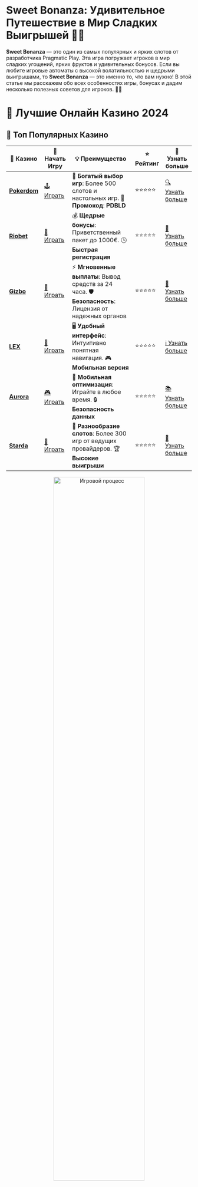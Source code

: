 # **Sweet Bonanza**: Удивительное Путешествие в Мир Сладких Выигрышей 🍭💎

**Sweet Bonanza** — это один из самых популярных и ярких слотов от разработчика Pragmatic Play. Эта игра погружает игроков в мир сладких угощений, ярких фруктов и удивительных бонусов. Если вы любите игровые автоматы с высокой волатильностью и щедрыми выигрышами, то **Sweet Bonanza** — это именно то, что вам нужно! В этой статье мы расскажем обо всех особенностях игры, бонусах и дадим несколько полезных советов для игроков. 🍉🍬

# 🎰 Лучшие Онлайн Казино 2024

## 🌟 Топ Популярных Казино

| 🎲 **Казино** | 🔗 **Начать Игру** | 💡 **Преимущество** | ⭐ **Рейтинг** | 🔗 **Узнать больше** |
|--------------|---------------------|---------------------|----------------|----------------------|
| [**Pokerdom**](https://brandplay.link/4k77v2yx) | [🕹️ Играть](https://brandplay.link/4k77v2yx) | 🎉 **Богатый выбор игр**: Более 500 слотов и настольных игр. 🎁 **Промокод**: **PDBLD** | ⭐⭐⭐⭐⭐ | [🔍 Узнать больше](https://brandplay.link/4k77v2yx) |
| [**Riobet**](https://brandplay.link/7xBLTPyj) | [🎰 Играть](https://brandplay.link/7xBLTPyj) | 💰 **Щедрые бонусы**: Приветственный пакет до 1000€. 🕒 **Быстрая регистрация** | ⭐⭐⭐⭐⭐ | [📖 Узнать больше](https://brandplay.link/7xBLTPyj) |
| [**Gizbo**](https://brandplay.link/bprXw4YV) | [🎲 Играть](https://brandplay.link/bprXw4YV) | ⚡ **Мгновенные выплаты**: Вывод средств за 24 часа. 🛡️ **Безопасность**: Лицензия от надежных органов | ⭐⭐⭐⭐⭐ | [📝 Узнать больше](https://brandplay.link/bprXw4YV) |
| [**LEX**](https://brandplay.link/zW4hdDFV) | [🤑 Играть](https://brandplay.link/zW4hdDFV) | 🖥️ **Удобный интерфейс**: Интуитивно понятная навигация. 🎮 **Мобильная версия** | ⭐⭐⭐⭐⭐ | [ℹ️ Узнать больше](https://brandplay.link/zW4hdDFV) |
| [**Aurora**](https://10trafic-stat2.com/click/668546556bcc6313411604bd/6766/13032/subaccount) | [🎮 Играть](https://10trafic-stat2.com/click/668546556bcc6313411604bd/6766/13032/subaccount) | 📱 **Мобильная оптимизация**: Играйте в любое время. 🔒 **Безопасность данных** | ⭐⭐⭐⭐⭐ | [📚 Узнать больше](https://10trafic-stat2.com/click/668546556bcc6313411604bd/6766/13032/subaccount) |
| [**Starda**](https://brandplay.link/fB7xwRFL) | [🎯 Играть](https://brandplay.link/fB7xwRFL) | 🎰 **Разнообразие слотов**: Более 300 игр от ведущих провайдеров. 🏆 **Высокие выигрыши** | ⭐⭐⭐⭐⭐ | [🔎 Узнать больше](https://brandplay.link/fB7xwRFL) |

<div align="center">
    <img src="https://i.pinimg.com/originals/87/9e/b9/879eb9354dd0699582408b68f2e253b2.gif" alt="Игровой процесс" width="70%">
</div>

## 💎 Лучшие Бонусы и Акции

| 🎲 **Казино** | 🔗 **Начать Игру** | 💡 **Преимущество** | ⭐ **Рейтинг** | 🔗 **Узнать больше** |
|--------------|---------------------|---------------------|----------------|----------------------|
| [**Kometa**](https://brandplay.link/8ZymQJV8) | [🎰 Играть](https://brandplay.link/8ZymQJV8) | 🎁 **Эксклюзивные бонусы**: Регулярные акции и промо. 🔄 **Программы лояльности** | ⭐⭐⭐⭐☆ | [🔍 Узнать больше](https://brandplay.link/8ZymQJV8) |
| [**R7**](https://brandplay.link/bMd3Yjsw) | [🕹️ Играть](https://brandplay.link/bMd3Yjsw) | 🕒 **Круглосуточная поддержка**: Всегда на связи. 💸 **Высокие лимиты** | ⭐⭐⭐⭐☆ | [📖 Узнать больше](https://brandplay.link/bMd3Yjsw) |
| [**7K**](https://brandplay.link/BvQyFShp) | [🎲 Играть](https://brandplay.link/BvQyFShp) | 🌟 **Эксклюзивные бонусы**: Только для VIP игроков. 🎉 **Сезонные акции** | ⭐⭐⭐⭐☆ | [📝 Узнать больше](https://brandplay.link/BvQyFShp) |
| [**Kent**](https://brandplay.link/Fv2WP3js) | [🤑 Играть](https://brandplay.link/Fv2WP3js) | 📈 **Высокий RTP**: Более 98%. 💼 **Профессиональная поддержка** | ⭐⭐⭐⭐☆ | [ℹ️ Узнать больше](https://brandplay.link/Fv2WP3js) |
| [**1Xslots**](https://brandplay.link/hSB1khtr) | [🎮 Играть](https://brandplay.link/hSB1khtr) | 🎉 **Множество акций**: Еженедельные бонусы и турниры. 🛡️ **Безопасность** | ⭐⭐⭐⭐☆ | [📚 Узнать больше](https://brandplay.link/hSB1khtr) |
| [**Gama**](https://brandplay.link/j6NMKsDz) | [🎯 Играть](https://brandplay.link/j6NMKsDz) | 🔍 **Интуитивный интерфейс**: Легкость использования. 🏅 **Престижные турниры** | ⭐⭐⭐⭐☆ | [🔎 Узнать больше](https://brandplay.link/j6NMKsDz) |

<div align="center">
    <img src="https://i.pinimg.com/originals/87/9e/b9/879eb9354dd0699582408b68f2e253b2.gif" alt="Игровой процесс" width="70%">
</div>

## 🚀 Быстрые Выигрыши и Поддержка

| 🎲 **Казино** | 🔗 **Начать Игру** | 💡 **Преимущество** | ⭐ **Рейтинг** | 🔗 **Узнать больше** |
|--------------|---------------------|---------------------|----------------|----------------------|
| [**Onion**](https://brandplay.link/zBGRVpQ9) | [🎰 Играть](https://brandplay.link/zBGRVpQ9) | 🤑 **Низкие ставки**: Идеально для начинающих. 🔄 **Быстрые выводы** | ⭐⭐⭐⭐☆ | [🔍 Узнать больше](https://brandplay.link/zBGRVpQ9) |
| [**Чемпион**](https://temon-gter.cfd/go/lRq?p80412p304504pcc44t17455) | [🕹️ Играть](https://temon-gter.cfd/go/lRq?p80412p304504pcc44t17455) | 🏅 **Лояльная программа**: Награды за активность. 🎁 **Ежемесячные бонусы** | ⭐⭐⭐⭐☆ | [📖 Узнать больше](https://temon-gter.cfd/go/lRq?p80412p304504pcc44t17455) |
| [**Vavada**](https://vavadapartner.pro/?promo=ea5c9275-6854-4505-94fc-95ab18221945-linkb2) | [🎲 Играть](https://vavadapartner.pro/?promo=ea5c9275-6854-4505-94fc-95ab18221945-linkb2) | 🚀 **Быстрая регистрация**: Начните играть мгновенно. 🔐 **Безопасные транзакции** | ⭐⭐⭐⭐☆ | [📝 Узнать больше](https://vavadapartner.pro/?promo=ea5c9275-6854-4505-94fc-95ab18221945-linkb2) |
| [**Friends**](https://gofriends.kim/linkb2) | [🤑 Играть](https://gofriends.kim/linkb2) | 🤝 **Социальные игры**: Играйте с друзьями. 🌐 **Мультиплатформенность** | ⭐⭐⭐⭐☆ | [ℹ️ Узнать больше](https://gofriends.kim/linkb2) |
| [**1WIN**](https://brandplay.link/smXVpBbG) | [🎮 Играть](https://brandplay.link/smXVpBbG) | 🏆 **Спортивные ставки**: Широкий выбор видов спорта. 💵 **Высокие коэффициенты** | ⭐⭐⭐⭐☆ | [📚 Узнать больше](https://brandplay.link/smXVpBbG) |
| [**Drip**](https://drp-ircp01.com/c07e6a3db) | [🎯 Играть](https://drp-ircp01.com/c07e6a3db) | 🌐 **Инновационные игры**: Новейшие игровые технологии. 🛡️ **Высокая безопасность** | ⭐⭐⭐⭐☆ | [🔎 Узнать больше](https://drp-ircp01.com/c07e6a3db) |
| [**JoyCasino**](https://rpc30.call2me.pro/?/ru/registration?apkpop=0&partner=p24970p3291217pc98f) | [🎰 Играть](https://rpc30.call2me.pro/?/ru/registration?apkpop=0&partner=p24970p3291217pc98f) | 🎁 **Приятные бонусы**: Ежедневные акции и подарки. 🕹️ **Разнообразие игр** | ⭐⭐⭐⭐☆ | [🔍 Узнать больше](https://rpc30.call2me.pro/?/ru/registration?apkpop=0&partner=p24970p3291217pc98f) |

<div align="center">
    <img src="https://i.pinimg.com/originals/87/9e/b9/879eb9354dd0699582408b68f2e253b2.gif" alt="Игровой процесс" width="70%">
</div>
---

✨ **Выбирайте лучшее казино для себя и наслаждайтесь игрой! Удачи!** ✨
![Sweet Bonanza](https://i.pinimg.com/originals/a9/29/6e/a9296ea1cf6a7c20a985e593451f0323.png)

### Что Такое **Sweet Bonanza**? 🎰🍇

**Sweet Bonanza** — это слот с 6 барабанами и 5 рядами, в котором нет традиционных линий выплат. Вместо этого используется система "Cluster Pays", где выигрыш формируется от групп одинаковых символов, появившихся в любом месте на экране. Этот слот отличается яркой графикой и привлекательным звуковым сопровождением, которое создает атмосферу настоящего праздника. 🎉🍭

Основная тема игры — сладости, фрукты и карамель. В игре можно встретить символы с изображением леденцов, фруктов и шоколадок, которые добавляют визуальный и тематический акцент. 🧁🍫

### Как Играть в **Sweet Bonanza**? 🤔🎮

Играть в **Sweet Bonanza** очень просто, а интерфейс игры интуитивно понятен. Все, что вам нужно сделать — это выбрать размер ставки и крутить барабаны! Чтобы выиграть, необходимо собрать группировки из 8 или более одинаковых символов. Выигрышные комбинации могут появляться в любом месте на экране, что значительно увеличивает шансы на успех.

#### Особенности игры:
- **Без линий выплат**: Вместо линий выигрыша используется система "Cluster Pays", что означает больше шансов на создание выигрышных комбинаций.
- **Функция Tumble**: После каждого выигрыша все символы, которые образовали выигрыш, исчезают, и на их место падают новые. Это может привести к новым выигрышам.
- **Слот с высокой волатильностью**: Это значит, что выигрыши в игре могут быть большими, но появляются реже, что делает игру более захватывающей.

### Бонусные Функции **Sweet Bonanza** 🍬🎉

1. **Бонусные Бесплатные Вращения** 🎰
   Чтобы активировать бонусный раунд с бесплатными вращениями, вам нужно собрать 4 или более символа с леденцом "Scatter". Это даст вам 10 бесплатных спинов, во время которых на барабанах могут появляться множители, значительно увеличивающие ваш выигрыш.

2. **Множители** 💥
   Во время бесплатных вращений могут выпадать множители на барабанах, которые увеличат ваши выигрыши. Множители могут быть как 2x, так и 100x, что добавляет еще больше азарта в игру!

3. **Функция "Buy Feature"** 🛒
   В **Sweet Bonanza** есть функция "Buy Feature", которая позволяет вам купить бонусные спины за определенную сумму. Это отличная возможность для игроков, которые не хотят ждать выпадения бонуса и хотят ускорить процесс получения выигрышей.

4. **Высокий Потенциал Выигрыша** 💰
   Слот **Sweet Bonanza** имеет высокий RTP (возврат к игроку) — 96.48%, что означает, что игроки могут ожидать хорошую отдачу от своих ставок в долгосрочной перспективе.

### Советы для Игры в **Sweet Bonanza** 🧠🎯

1. **Управляйте своим банкроллом** 💸
   Поскольку **Sweet Bonanza** — слот с высокой волатильностью, важно контролировать свои ставки и правильно управлять банкроллом. Начинайте с малых ставок, чтобы долго наслаждаться игрой и не потерять все средства за короткое время.

2. **Используйте функцию "Buy Feature" с умом** 💡
   Функция покупки бонусов может быть привлекательной, но помните, что она требует больших затрат. Лучше использовать ее, когда ваша ставка позволяет себе риск, или если вы хотите ускорить процесс получения бонусных вращений.

3. **Играйте на мобильных устройствах** 📱
   **Sweet Bonanza** прекрасно адаптирован для мобильных устройств, так что не ограничивайтесь только компьютером. Вы можете наслаждаться игрой в любое время и в любом месте!

### Почему **Sweet Bonanza** Популярен среди Игроков? 🌟

**Sweet Bonanza** завоевала популярность среди игроков благодаря своим ярким визуальным эффектам, интересному игровому процессу и большим возможностям для выигрышей. Система **Cluster Pays** делает игру нестандартной, а бесплатные вращения с множителями могут принести большие выигрыши. Это делает слот не только захватывающим, но и потенциально прибыльным.

### Заключение: Играй в **Sweet Bonanza** и Выигрывай! 🍀💰

**Sweet Bonanza** — это слот, который предлагает увлекательный игровой процесс и огромный потенциал для крупных выигрышей. Яркая графика, множество бонусных функций и возможность активировать бесплатные вращения с множителями делают игру по-настоящему захватывающей. Попробуйте **Sweet Bonanza** в демо-режиме или на реальные деньги, и пусть удача всегда будет на вашей стороне! 🍀🎉

Не забывайте про стратегию и будьте готовы к неожиданным поворотам — в мире **Sweet Bonanza** каждый спин может стать победным! 🏆🍬

